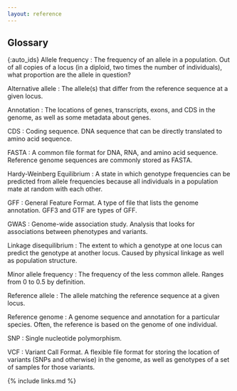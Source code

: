 ```yaml
---
layout: reference
---
```


## Glossary

{:auto_ids}
Allele frequency
:   The frequency of an allele in a population. Out of all copies of a locus (in a diploid, two times the number of individuals), what proportion are the allele in question?

Alternative allele
:   The allele(s) that differ from the reference sequence at a given locus.

Annotation
:   The locations of genes, transcripts, exons, and CDS in the genome, as well as some metadata about genes.

CDS
:   Coding sequence.  DNA sequence that can be directly translated to amino acid sequence.

FASTA
:   A common file format for DNA, RNA, and amino acid sequence.  Reference genome sequences are commonly stored as FASTA.

Hardy-Weinberg Equilibrium
:   A state in which genotype frequencies can be predicted from allele frequencies because all individuals in a population mate at random with each other.

GFF
:   General Feature Format.  A type of file that lists the genome annotation.  GFF3 and GTF are types of GFF.

GWAS
:   Genome-wide association study.  Analysis that looks for associations between phenotypes and variants.

Linkage disequilibrium
:   The extent to which a genotype at one locus can predict the genotype at another locus.  Caused by physical linkage as well as population structure.

Minor allele frequency
:   The frequency of the less common allele.  Ranges from 0 to 0.5 by definition.

Reference allele
:   The allele matching the reference sequence at a given locus.

Reference genome
:   A genome sequence and annotation for a particular species.  Often, the reference is based on the genome of one individual.

SNP
:   Single nucleotide polymorphism.

VCF
:   Variant Call Format.  A flexible file format for storing the location of variants (SNPs and otherwise) in the genome, as well as genotypes of a set of samples for those variants.

{% include links.md %}
